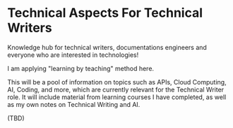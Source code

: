 # Technical Aspects For Technical Writers

Knowledge hub for technical writers, documentations engineers and everyone who are interested in technologies!

I am applying "learning by teaching" method here.

This will be a pool of information on topics such as APIs, Cloud Computing, AI, Coding, and more, which are currently relevant for the Technical Writer role. It will include material from learning courses I have completed, as well as my own notes on Technical Writing and AI.

(TBD)